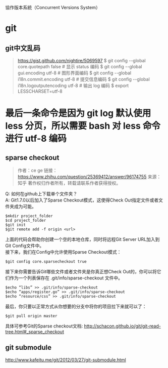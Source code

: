 協作版本系統（Concurrent Versions System）
# git
## git中文乱码
> https://gist.github.com/nightire/5069597
$ git config --global core.quotepath false          # 显示 status 编码
$ git config --global gui.encoding utf-8            # 图形界面编码
$ git config --global i18n.commit.encoding utf-8    # 提交信息编码
$ git config --global i18n.logoutputencoding utf-8  # 输出 log 编码
$ export LESSCHARSET=utf-8
# 最后一条命令是因为 git log 默认使用 less 分页，所以需要 bash 对 less 命令进行 utf-8 编码


## sparse checkout
> 作者：ce ge
链接：https://www.zhihu.com/question/25369412/answer/96174755
来源：知乎
著作权归作者所有，转载请联系作者获得授权。

Q: 如何在github上下载单个文件夹？  
A: Git1.7.0以后加入了Sparse Checkout模式，这使得Check Out指定文件或者文件夹成为可能。
```
$mkdir project_folder
$cd project_folder
$git init
$git remote add -f origin <url>
```
上面的代码会帮助你创建一个空的本地仓库，同时将远程Git Server URL加入到Git Config文件中。  
接下来，我们在Config中允许使用Sparse Checkout模式：
```
$git config core.sparsecheckout true
```
接下来你需要告诉Git哪些文件或者文件夹是你真正想Check Out的，你可以将它们作为一个列表保存在 .git/info/sparse-checkout 文件中。
```
$echo “libs” >> .git/info/sparse-checkout
$echo “apps/register.go” >> .git/info/sparse-checkout
$echo “resource/css” >> .git/info/sparse-checkout
```
最后，你只要以正常方式从你想要的分支中将你的项目拉下来就可以了：
```
$git pull origin master
```
具体可参考Git的Sparse checkout文档: http://schacon.github.io/git/git-read-tree.html#_sparse_checkout

## git submodule
http://www.kafeitu.me/git/2012/03/27/git-submodule.html
